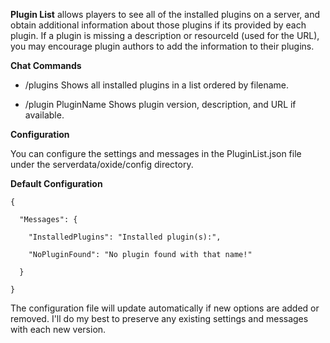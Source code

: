 **Plugin List**  allows players to see all of the installed plugins on a server, and obtain additional information about those plugins if its provided by each plugin. If a plugin is missing a description or resourceId (used for the URL), you may encourage plugin authors to add the information to their plugins.

**Chat Commands** 


* /plugins
Shows all installed plugins in a list ordered by filename.



* /plugin PluginName
Shows plugin version, description, and URL if available.

**Configuration** 

You can configure the settings and messages in the PluginList.json file under the serverdata/oxide/config directory.

**Default Configuration** 

````
{

  "Messages": {

    "InstalledPlugins": "Installed plugin(s):",

    "NoPluginFound": "No plugin found with that name!"

  }

}
````

The configuration file will update automatically if new options are added or removed. I'll do my best to preserve any existing settings and messages with each new version.